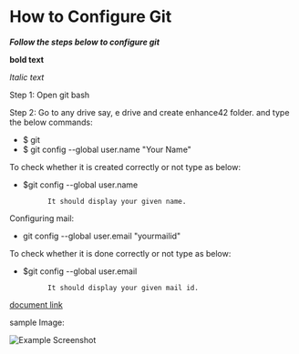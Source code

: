 # How to Configure Git

**_Follow the steps below to configure git_**

**bold text**

_Italic text_


Step 1: Open git bash

Step 2: Go to any drive say, e drive and create enhance42 folder. and type the below commands:

- $ git
- $ git config --global user.name "Your Name"

To check whether it is created correctly or not type as below:

- $git config --global user.name

            It should display your given name.

 Configuring mail:

- git config --global user.email "yourmailid"

To check whether it is done correctly or not type as below:

- $git config --global user.email

            It should display your given mail id.

[document link](https://drive.google.com/file/d/1PuG5hLw0BJINd0k4cZolf9O6sGDcaLMO/view?usp=sharing)

sample Image:

![Example Screenshot](https://octodex.github.com/images/bannekat.png)


 



